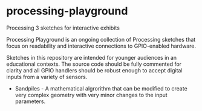 # processing-playground
Processing 3 sketches for interactive exhibits

Processing Playground is an ongoing collection of Processing sketches that
focus on readability and interactive connections to GPIO-enabled hardware.

Sketches in this repository are intended for younger audiences in an educational
contexts. The source code should be fully commented for clarity and all GPIO 
handlers should be robust enough to accept digital inputs from a variety of sensors.

- Sandpiles -
A mathematical algrorithm that can be modified to create very complex geometry with very minor changes to the input parameters.
